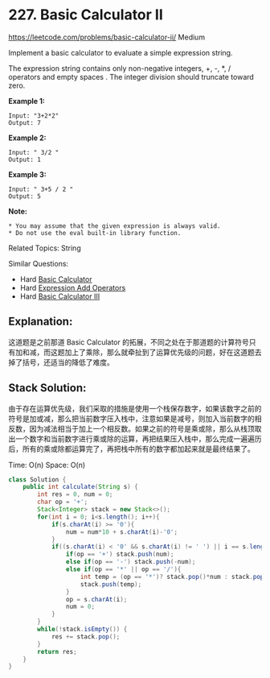 # 227. Basic Calculator II
<https://leetcode.com/problems/basic-calculator-ii/>
Medium

Implement a basic calculator to evaluate a simple expression string.

The expression string contains only non-negative integers, +, -, *, / operators and empty spaces . The integer division should truncate toward zero.

**Example 1:**

    Input: "3+2*2"
    Output: 7

**Example 2:**

    Input: " 3/2 "
    Output: 1

**Example 3:**

    Input: " 3+5 / 2 "
    Output: 5

**Note:**

    * You may assume that the given expression is always valid.
    * Do not use the eval built-in library function.

Related Topics: String

Similar Questions: 
* Hard [Basic Calculator](https://leetcode.com/problems/basic-calculator/)
* Hard [Expression Add Operators](https://leetcode.com/problems/expression-add-operators/)
* Hard [Basic Calculator III](https://leetcode.com/problems/basic-calculator-iii/)

## Explanation:
这道题是之前那道 Basic Calculator 的拓展，不同之处在于那道题的计算符号只有加和减，而这题加上了乘除，那么就牵扯到了运算优先级的问题，好在这道题去掉了括号，还适当的降低了难度。
## Stack Solution: 
由于存在运算优先级，我们采取的措施是使用一个栈保存数字，如果该数字之前的符号是加或减，那么把当前数字压入栈中，注意如果是减号，则加入当前数字的相反数，因为减法相当于加上一个相反数。如果之前的符号是乘或除，那么从栈顶取出一个数字和当前数字进行乘或除的运算，再把结果压入栈中，那么完成一遍遍历后，所有的乘或除都运算完了，再把栈中所有的数字都加起来就是最终结果了。

Time: O(n)
Space: O(n)

```java
class Solution {
    public int calculate(String s) {
        int res = 0, num = 0;
        char op = '+';
        Stack<Integer> stack = new Stack<>();
        for(int i = 0; i<s.length(); i++){
            if(s.charAt(i) >= '0'){
                num = num*10 + s.charAt(i)-'0';
            }
            if((s.charAt(i) < '0' && s.charAt(i) != ' ') || i == s.length()-1){
                if(op == '+') stack.push(num);
                else if(op == '-') stack.push(-num);
                else if(op == '*' || op == '/'){
                    int temp = (op == '*')? stack.pop()*num : stack.pop()/num;
                    stack.push(temp);
                }
                op = s.charAt(i);
                num = 0;
            }
        }
        while(!stack.isEmpty()) {
            res += stack.pop();
        }
        return res;
    }
}
```